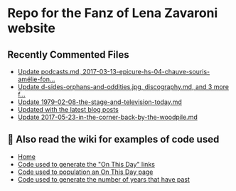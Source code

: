 # Repo for the Fanz of Lena Zavaroni website

## Recently Commented Files
<!-- BLOG-POST-LIST:START -->
- [Update podcasts.md, 2017-03-13-epicure-hs-04-chauve-souris-amélie-fon…](https://github.com/FanzOfLenaZavaroni/fanzoflenazavaroni.github.io/commit/8b808c96c05c61a7ee5ff3f64258606d50a76a8d)
- [Update d-sides-orphans-and-oddities.jpg, discography.md, and 3 more f…](https://github.com/FanzOfLenaZavaroni/fanzoflenazavaroni.github.io/commit/b5adf04834d025227c728cc9265321dbc12c775f)
- [Update 1979-02-08-the-stage-and-television-today.md](https://github.com/FanzOfLenaZavaroni/fanzoflenazavaroni.github.io/commit/eab4700c474b13ee3f1c23710a0b82fb8674c279)
- [Updated with the latest blog posts](https://github.com/FanzOfLenaZavaroni/fanzoflenazavaroni.github.io/commit/195b0f7c0f6cbc84524dd9cf456e8544c66b4163)
- [Update 2017-05-23-in-the-corner-back-by-the-woodpile.md](https://github.com/FanzOfLenaZavaroni/fanzoflenazavaroni.github.io/commit/e87d13a8d050876a157b2802dadd3a86677b5f5c)
<!-- BLOG-POST-LIST:END -->

## :notebook: Also read the wiki for examples of code used
* [Home](https://github.com/FanzOfLenaZavaroni/fanzoflenazavaroni.github.io/wiki)
* [Code used to generate the "On This Day" links](https://github.com/FanzOfLenaZavaroni/fanzoflenazavaroni.github.io/wiki/On-This-Day-Code)
* [Code used to population an On This Day page](https://github.com/FanzOfLenaZavaroni/fanzoflenazavaroni.github.io/wiki/Code-used-to-population-an-On-This-Day-page)
* [Code used to generate the number of years that have past](https://github.com/FanzOfLenaZavaroni/fanzoflenazavaroni.github.io/wiki/Number-of-years-gone-by-code)
